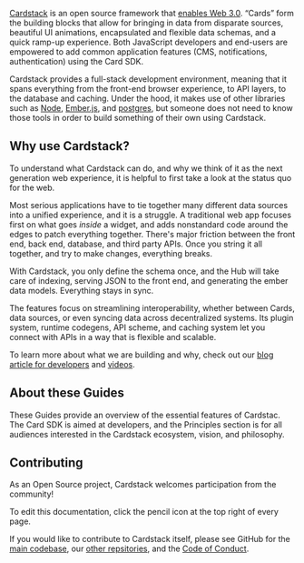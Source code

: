 [Cardstack](https://cardstack.com/) 
is an open source framework that [enables Web 3.0](https://medium.com/cardstack/rethinking-the-web-3-0-experience-9b5fe508aa77). “Cards” form the building blocks that allow for bringing in data from disparate sources, beautiful UI animations, encapsulated and flexible data schemas, and a quick ramp-up experience. Both JavaScript developers and end-users are empowered to add common application features (CMS, notifications, authentication) using the Card SDK.

Cardstack provides a full-stack development environment, meaning that it spans everything from the front-end browser experience, to API layers, to the database and caching. Under the hood, it makes use of other libraries such as [Node](https://nodejs.org/en/), [Ember.js](https://emberjs.com/), and [postgres](https://www.postgresql.org/), but someone does not need to know those tools in order to build something of their own using Cardstack.

## Why use Cardstack?

To understand what Cardstack can do, and why we think of it as the next generation web experience, it is helpful to first take a look at the status quo for the web.

Most serious applications have to tie together many different data sources into a unified experience, and it is a struggle. A traditional web app focuses first on what goes _inside_ a widget, and adds nonstandard code around the edges to patch everything together. There's major friction between the front end, back end, database, and third party APIs. Once you string it all together, and try to make changes, everything breaks.

With Cardstack, you only define the schema once, and the Hub will take care of indexing, serving JSON to the front end, and generating the ember data models. Everything stays in sync.

The features focus on streamlining interoperability, whether between Cards, data sources, or even syncing data across decentralized systems. Its plugin system, runtime codegens, API scheme, and caching system let you connect with APIs in a way that is flexible and scalable.

To learn more about what we are building and why, check out our
[blog article for developers](https://medium.com/cardstack/a-decentralized-software-ecosystem-created-for-and-by-its-users-afb907a5ff91)
and
[videos](https://cardstack.com/media).

## About these Guides

These Guides provide an overview of the essential features of Cardstac.
The Card SDK is aimed at developers, and the Principles section is for all audiences interested in the Cardstack ecosystem, vision, and philosophy.

## Contributing

As an Open Source project, Cardstack welcomes participation from the community!

To edit this documentation, click the pencil icon at the top right of every page.

If you would like to contribute to Cardstack itself, please see GitHub for the
[main codebase](https://github.com/cardstack/cardstack),
our
[other repsitories](https://github.com/cardstack),
and the
[Code of Conduct](https://github.com/cardstack/cardstack/blob/master/CODE_OF_CONDUCT.md).
